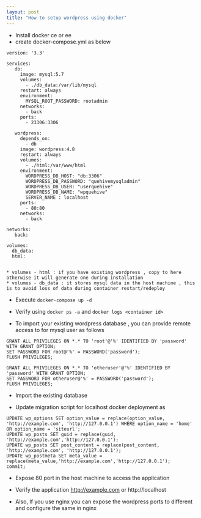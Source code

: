 ```yaml
---
layout: post
title: "How to setup wordpress using docker"
---
```



* Install docker ce or ee
* create docker-compose.yml as below

```
version: '3.3'

services:
   db:
     image: mysql:5.7
     volumes:
       - ./db_data:/var/lib/mysql
     restart: always
     environment:
       MYSQL_ROOT_PASSWORD: rootadmin
     networks:
       - back
     ports:
       - 23306:3306

   wordpress:
     depends_on:
       - db
     image: wordpress:4.8
     restart: always
     volumes:
       - ./html:/var/www/html
     environment:
       WORDPRESS_DB_HOST: "db:3306"
       WORDPRESS_DB_PASSWORD: "quehivemysqladmin"
       WORDPRESS_DB_USER: "userquehive"
       WORDPRESS_DB_NAME: "wpquehive"
       SERVER_NAME : localhost
     ports:
       - 80:80
     networks:
       - back

networks:
   back:

volumes:
  db_data: 
  html:
 ```
 
 ```

 * volumes - html : if you have existing wordpress , copy to here otherwise it will generate one during installation
 * volumes - db_data : it stores mysql data in the host machine , this is to avoid loss of data during container restart/redeploy
 
 ```
 
* Execute `docker-compose up -d` 

* Verify using `docker ps -a` and `docker logs <container id>`

* To import your existing wordpress database , you can provide remote access to for mysql user as follows

```
GRANT ALL PRIVILEGES ON *.* TO 'root'@'%' IDENTIFIED BY 'password' WITH GRANT OPTION; 
SET PASSWORD FOR root@'%' = PASSWORD('password');
FLUSH PRIVILEGES;

GRANT ALL PRIVILEGES ON *.* TO 'otheruser'@'%' IDENTIFIED BY 'password' WITH GRANT OPTION; 
SET PASSWORD FOR otheruser@'%' = PASSWORD('password');
FLUSH PRIVILEGES;

```

* Import the existing database

* Update migration script for localhost docker deployment as

```
UPDATE wp_options SET option_value = replace(option_value, 'http://example.com', 'http://127.0.0.1') WHERE option_name = 'home' OR option_name = 'siteurl';
UPDATE wp_posts SET guid = replace(guid, 'http://example.com','http://127.0.0.1');
UPDATE wp_posts SET post_content = replace(post_content, 'http://example.com', 'http://127.0.0.1');
UPDATE wp_postmeta SET meta_value = replace(meta_value,'http://example.com','http://127.0.0.1');
commit;
```

* Expose 80 port in the host machine to access the application

* Verify the application http://example.com or http://localhost

* Also, If you use nginx you can expose the wordpress ports to different and configure the same in nginx

 
